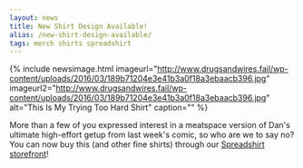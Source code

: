 ```yaml
---
layout: news
title: New Shirt Design Available!
alias: /new-shirt-design-available/
tags: merch shirts spreadshirt
---
```


{% include newsimage.html imageurl="http://www.drugsandwires.fail/wp-content/uploads/2016/03/189b71204e3e41b3a0f18a3ebaacb396.jpg" imageurl2="http://www.drugsandwires.fail/wp-content/uploads/2016/03/189b71204e3e41b3a0f18a3ebaacb396.jpg" alt="This Is My Trying Too Hard Shirt" caption="" %}

More than a few of you expressed interest in a meatspace version of Dan's ultimate high-effort getup from last week's comic, so who are we to say no? You can now buy this (and other fine shirts) through our [Spreadshirt storefront](http://shop.spreadshirt.co.uk/dnwmerch/)!
